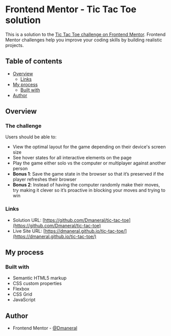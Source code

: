 # Frontend Mentor - Tic Tac Toe solution

This is a solution to the [Tic Tac Toe challenge on Frontend Mentor](https://www.frontendmentor.io/challenges/tic-tac-toe-game-Re7ZF_E2v). Frontend Mentor challenges help you improve your coding skills by building realistic projects. 

## Table of contents

- [Overview](#overview)
  - [Links](#links)
- [My process](#my-process)
  - [Built with](#built-with)
- [Author](#author)


## Overview

### The challenge

Users should be able to:

- View the optimal layout for the game depending on their device's screen size
- See hover states for all interactive elements on the page
- Play the game either solo vs the computer or multiplayer against another person
- **Bonus 1**: Save the game state in the browser so that it’s preserved if the player refreshes their browser
- **Bonus 2**: Instead of having the computer randomly make their moves, try making it clever so it’s proactive in blocking your moves and trying to win

### Links

- Solution URL: [https://github.com/Dmaneral/tic-tac-toe](https://github.com/Dmaneral/tic-tac-toe)
- Live Site URL: [https://dmaneral.github.io/tic-tac-toe/](https://dmaneral.github.io/tic-tac-toe/)

## My process

### Built with

- Semantic HTML5 markup
- CSS custom properties
- Flexbox
- CSS Grid
- JavaScript

## Author

- Frontend Mentor - [@Dmaneral](https://www.frontendmentor.io/profile/Dmaneral)
